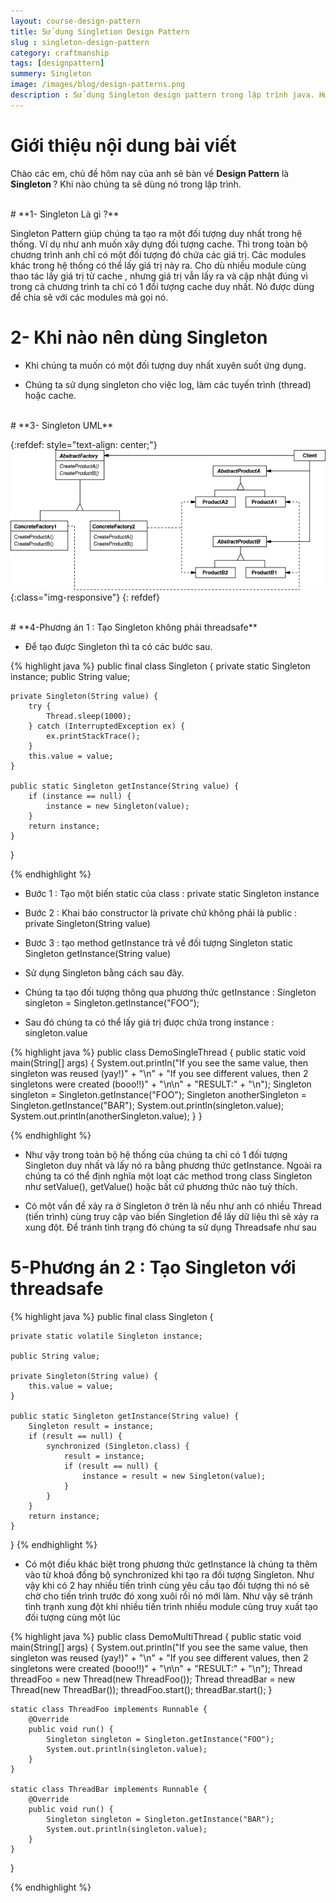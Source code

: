```yaml
---
layout: course-design-pattern
title: Sử dụng Singletion Design Pattern
slug : singleton-design-pattern
category: craftmanship
tags: [designpattern]
summery: Singleton
image: /images/blog/design-patterns.png
description : Sử dụng Singleton design pattern trong lập trình java. Hướng dẫn sử dụng Singleton design pattern trong học lập trình java thông qua các ví dụ. Hiểu nguyên lý  khi nào sử dụng Singleton design pattern trong lập trình.
---
```


# **Giới thiệu nội dung bài viết**

Chào các em, chủ đề hôm nay của anh sẽ bàn về <b>Design Pattern</b> là <b>Singleton </b> ? Khi nào chúng ta sẽ dùng nó trong lập trình.

<br>
# **1- Singleton Là gì ?**

Singleton Pattern giúp chúng ta tạo ra một đối tượng duy nhất trong hệ thống. Ví dụ như anh muốn xây dựng đối tượng cache. Thì trong toàn bộ chương trình anh chỉ có một đối tượng đó chứa các giá trị. Các modules khác trong hệ thống có thể lấy giá trị này ra. Cho dù nhiều module cùng thao tác lấy giá trị từ cache , nhưng giá trị vẫn lấy ra và cập nhật đúng vì trong cả chương trình ta chỉ có 1 đối tượng cache duy nhất. Nó được dùng để chia sẽ với các modules mà gọi nó.

# **2- Khi nào nên dùng Singleton**

+ Khi chúng ta muốn có một đối tượng duy nhất xuyên suốt ứng dụng.

+ Chúng ta sử dụng singleton cho việc log, làm các tuyến trình (thread) hoặc cache.

<br>
# **3- Singleton UML**

{:refdef: style="text-align: center;"}
![Abstract Factory UML ](/images/post/designpattern/abstractfactoryUML.png){:class="img-responsive"}
{: refdef}

<br>
# **4-Phương án 1 : Tạo Singleton không phải threadsafe**

- Để tạo được Singleton thì ta có các bước sau.

{% highlight java  %}
public final class Singleton {
    private static Singleton instance;
    public String value;

    private Singleton(String value) {
        try {
            Thread.sleep(1000);
        } catch (InterruptedException ex) {
            ex.printStackTrace();
        }
        this.value = value;
    }

    public static Singleton getInstance(String value) {
        if (instance == null) {
            instance = new Singleton(value);
        }
        return instance;
    }
}

{% endhighlight %}

- Bước 1 : Tạo một biến static của class :  private static Singleton instance
- Bước 2 : Khai báo constructor là private chứ không phải là public : private Singleton(String value)
- Bươc 3 : tạo method getInstance trả về đối tượng Singleton static Singleton getInstance(String value)

- Sử dụng Singleton bằng cách sau đây.

- Chúng ta tạo đối tượng thông qua phương thức getInstance : Singleton singleton = Singleton.getInstance("FOO");
- Sau đó chúng ta có thể lấy giá trị được chứa trong instance : singleton.value

{% highlight java  %}
public class DemoSingleThread {
    public static void main(String[] args) {
        System.out.println("If you see the same value, then singleton was reused (yay!)" + "\n" +
                "If you see different values, then 2 singletons were created (booo!!)" + "\n\n" +
                "RESULT:" + "\n");
        Singleton singleton = Singleton.getInstance("FOO");
        Singleton anotherSingleton = Singleton.getInstance("BAR");
        System.out.println(singleton.value);
        System.out.println(anotherSingleton.value);
    }
}

{% endhighlight %}

- Như vậy trong toàn bộ hệ thống của chúng ta chỉ có 1 đối tượng Singleton duy nhất và lấy nó ra bằng phương thức getInstance. Ngoài ra chúng ta có thể định nghĩa một loạt các method trong class Singleton như setValue(), getValue() hoặc bất cứ phương thức nào tuỳ thích.

- Có một vấn đề xảy ra ở Singleton ở trên là nếu như anh có nhiều Thread (tiến trình) cùng truy cập vào biến Singletion để lấy dữ liệu thì sẽ xảy ra xung đột. Để tránh tình trạng đó chúng ta sử dụng Threadsafe như sau

# **5-Phương án 2 : Tạo Singleton với threadsafe**

{% highlight java  %}
public final class Singleton {
    
    private static volatile Singleton instance;

    public String value;

    private Singleton(String value) {
        this.value = value;
    }

    public static Singleton getInstance(String value) {
        Singleton result = instance;
        if (result == null) {
            synchronized (Singleton.class) {
                result = instance;
                if (result == null) {
                    instance = result = new Singleton(value);
                }
            }
        }
        return instance;
    }
}
{% endhighlight %}

- Có một điều khác biệt trong phương thức getInstance là chúng ta thêm vào từ khoá đồng bộ synchronized khi tạo ra đối tượng Singleton. Như vậy khi có 2 hay nhiều tiến trình cùng yêu cầu tạo đối tượng thì nó sẽ chờ cho tiến trình trước đó xong xuôi rồi nó mới làm. Như vậy sẽ tránh tình trạnh xung đột khi nhiều tiến trình nhiều module cùng truy xuất tạo đối tượng cùng một lúc


{% highlight java  %}
public class DemoMultiThread {
    public static void main(String[] args) {
        System.out.println("If you see the same value, then singleton was reused (yay!)" + "\n" +
                "If you see different values, then 2 singletons were created (booo!!)" + "\n\n" +
                "RESULT:" + "\n");
        Thread threadFoo = new Thread(new ThreadFoo());
        Thread threadBar = new Thread(new ThreadBar());
        threadFoo.start();
        threadBar.start();
    }

    static class ThreadFoo implements Runnable {
        @Override
        public void run() {
            Singleton singleton = Singleton.getInstance("FOO");
            System.out.println(singleton.value);
        }
    }

    static class ThreadBar implements Runnable {
        @Override
        public void run() {
            Singleton singleton = Singleton.getInstance("BAR");
            System.out.println(singleton.value);
        }
    }
}

{% endhighlight %}